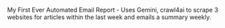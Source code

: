 My First Ever Automated Email Report - Uses Gemini, crawl4ai to scrape 3 websites for articles within the last week and emails a summary weekly. 
